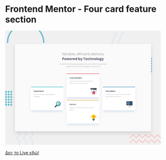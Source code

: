 # Frontend Mentor - Four card feature section

![Design preview for the Four card feature section coding challenge](./design/desktop-preview.jpg)

[Δες το Live εδώ!](https://your-username.github.io/natours/)
